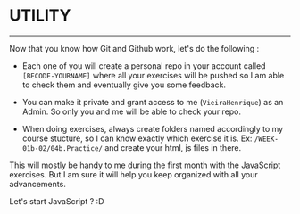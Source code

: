 # UTILITY

---

Now that you know how Git and Github work, let's do the following :

- Each one of you will create a personal repo in your account called `[BECODE-YOURNAME]` where all your exercises will be pushed so I am able to check them and eventually give you some feedback.

- You can make it private and grant access to me (`VieiraHenrique`) as an Admin. So only you and me will be able to check your repo.

- When doing exercises, always create folders named accordingly to my course stucture, so I can know exactly which exercise it is. Ex: `/WEEK-01b-02/04b.Practice/` and create your html, js files in there.

This will mostly be handy to me during the first month with the JavaScript exercises.
But I am sure it will help you keep organized with all your advancements.

Let's start JavaScript ? :D
